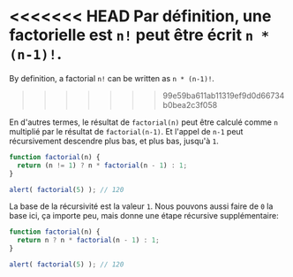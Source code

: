 <<<<<<< HEAD
Par définition, une factorielle est `n!` peut être écrit `n * (n-1)!`.
=======
By definition, a factorial `n!` can be written as `n * (n-1)!`.
>>>>>>> 99e59ba611ab11319ef9d0d66734b0bea2c3f058

En d'autres termes, le résultat de `factorial(n)` peut être calculé comme `n` multiplié par le résultat de `factorial(n-1)`. Et l'appel de `n-1` peut récursivement descendre plus bas, et plus bas, jusqu'à `1`.

```js run
function factorial(n) {
  return (n != 1) ? n * factorial(n - 1) : 1;
}

alert( factorial(5) ); // 120
```

La base de la récursivité est la valeur `1`. Nous pouvons aussi faire de `0` la base ici, ça importe peu, mais donne une étape récursive supplémentaire:

```js run
function factorial(n) {
  return n ? n * factorial(n - 1) : 1;
}

alert( factorial(5) ); // 120
```
